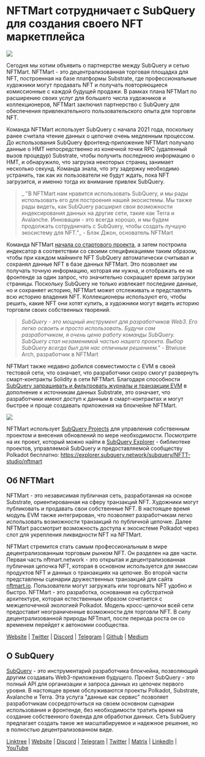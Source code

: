 # NFTMart сотрудничает с SubQuery для создания своего NFT маркетплейса

![](https://miro.medium.com/max/1400/0*vB2_xu-7yCBfqX0Y)

Сегодня мы хотим объявить о партнерстве между SubQuery и сетью NFTMart. NFTMart - это децентрализованная торговая площадка для NFT, построенная на базе платформы Substrate, где профессиональные художники могут продавать NFT и получать повторяющиеся комиссионные с каждой будущей продажи. В рамках плана NFTMart по расширению своих услуг для большего числа художников и коллекционеров, NFTMart заключил партнерство с SubQuery для обеспечения привлекательного пользовательского опыта для торговли NFT.

Команда NFTMart использует SubQuery с начала 2021 года, поскольку ранее считала чтение данных о цепочке очень медленным процессом. До использования SubQuery фронтенд-приложение NFTMart получало данные о НМТ непосредственно из конечной точки RPC (удаленный вызов процедур) Substrate, чтобы получить последнюю информацию о НМТ, и обнаружило, что загрузка некоторых страниц занимает несколько секунд. Команда знала, что эту задержку необходимо устранить, так как их пользователи не будут ждать, пока NFT загрузится, и именно тогда их внимание привлек SubQuery.

> _ "В NFTMart нам нравится использовать SubQuery, и мы рады использовать его для построения нашей экосистемы. Мы также рады видеть, как SubQuery расширил свои возможности индексирования данных на другие сети, такие как Terra и Avalanche. Инновации - это всегда хорошо, и мы будем продолжать сотрудничать с SubQuery, чтобы создать лучшую экосистему для NFT."_ - Блэк Джон, основатель NFTMart

Команда NFTMart [начала со стартового проекта](https://github.com/orgs/subquery/repositories?language=&q=starter&sort=&type=all), а затем построила индексатор в соответствии со своими спецификациями таким образом, чтобы при каждом майнинге NFT SubQuery автоматически считывал и сохранял данные NFT в базе данных NFTMart. Это позволяет им получать точную информацию, которая им нужна, и отображать ее на фронтенде за один запрос, что значительно сокращает время загрузки страницы. Поскольку SubQuery не только извлекает последние данные, но и сохраняет историю, NFTMart может отслеживать и представлять всю историю владения NFT. Коллекционеры используют его, чтобы решить, какие NFT они хотят купить, а художники могут видеть историю торговли своих собственных творений.

> _SubQuery - это мощный инструмент для разработчиков Web3. Его легко освоить и просто использовать. Будучи сам разработчиком, я очень ценю работу команды SubQuery. SubQuery стал незаменимой частью нашего проекта. Выбор SubQuery всегда был для нас отличным решением."_ - Btwiuse Arch, разработчик в NFTMart

NFTMart также недавно добился совместимости с EVM в своей тестовой сети, что означает, что разработчики скоро смогут развернуть смарт-контракты Solidity в сети NFTMart. Благодаря способности [SubQuery запрашивать и фильтровать журналы и транзакции EVM](./20211028-moonbeam-evm.md) в дополнение к источникам данных Substrate, это означает, что разработчики имеют доступ к данным в смарт-контрактах и могут быстрее и проще создавать приложения на блокчейне NFTMart.

![](https://miro.medium.com/max/1400/0*_7mYU-un7otKsBM3)

NFTMart использует [SubQuery Projects](https://project.subquery.network/) для управления собственным проектом и внесения обновлений по мере необходимости. Посмотрите на их проект, который можно найти в [SubQuery Explorer](https://explorer.subquery.network/) - библиотеке проектов, управляемой SubQuery и предоставляемой сообществу Polkadot бесплатно: https://explorer.subquery.network/subquery/NFTT-studio/nftmart

## Об NFTMart

NFTMart - это независимая публичная сеть, разработанная на основе Substrate, ориентированная на сферу транзакций NFT. Художники могут публиковать и продавать свои собственные NFT. В настоящее время модуль EVM также интегрирован, что позволяет разработчикам легко использовать возможности транзакций по публичной цепочке. Далее NFTMart рассмотрит возможность доступа к экосистеме Polkadot через слот для укрепления ликвидности NFT на NFTMart.

NFTMart стремится стать самым профессиональным в мире децентрализованным торговым рынком NFT. Он разделен на две части. Первая часть nftmart.network - это открытая и децентрализованная публичная цепочка NFT, которая в основном используется для эмиссии продуктов NFT и данных о транзакциях на цепочке. Во второй части представлены сценарии дружественных транзакций для сайта [nftmart.io](http://nftmart.io/). Пользователи могут загружать или торговать NFT удобно и быстро. NFTMart - это разработка, основанная на субстратной архитектуре, которая естественным образом сочетается с межцепочечной экологией Polkadot. Модель кросс-цепочки всей сети предоставит неограниченные возможности для торговли NFT. В силу децентрализованной природы NFTmart, после периода роста он со временем перейдет к автономии сообщества.

[Website](http://nftmart.io/) | [Twitter](https://twitter.com/nftmartio) | [Discord](https://discord.gg/jNMeDvvvvR) | [Telegram](https://t.me/NFTMartio) | [Github](https://github.com/NFTT-studio) | [Medium](https://nftmart-io.medium.com/)

## O SubQuery

[SubQuery](https://subquery.network/) - это инструментарий разработчика блокчейна, позволяющий другим создавать Web3-приложения будущего. Проект SubQuery - это полный API для организации и запроса данных из цепочек первого уровня. В настоящее время обслуживаются проекты Polkadot, Substrate, Avalanche и Terra. Эта услуга "данные как сервис" позволяет разработчикам сосредоточиться на своем основном сценарии использования и фронтенде, без необходимости тратить время на создание собственного бэкенда для обработки данных. Сеть SubQuery предлагает создать такое же масштабируемое и надежное решение, но в полностью децентрализованном виде.

[Linktree](https://linktr.ee/subquerynetwork) | [Website](https://subquery.network/) | [Discord](https://discord.com/invite/78zg8aBSMG) | [Telegram](https://t.me/subquerynetwork) | [Twitter](https://twitter.com/subquerynetwork) | [Matrix](https://matrix.to/#/#subquery:matrix.org) | [LinkedIn](https://www.linkedin.com/company/subquery) | [YouTube](https://www.youtube.com/channel/UCi1a6NUUjegcLHDFLr7CqLw)

